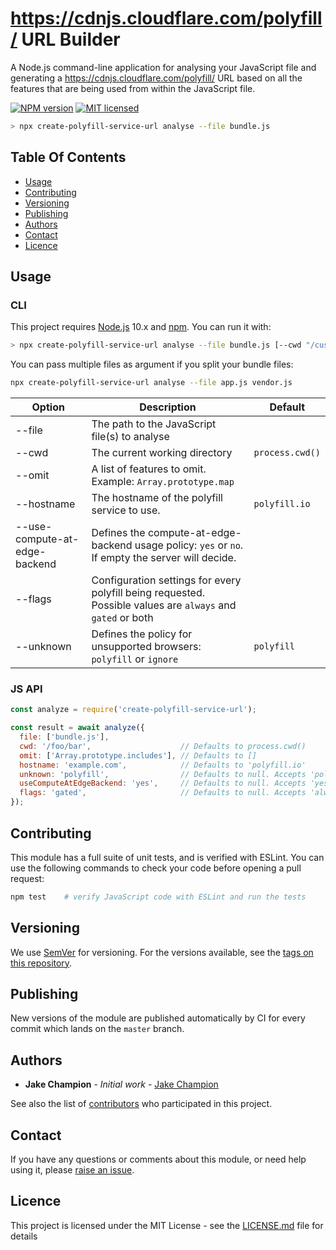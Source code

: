 # https://cdnjs.cloudflare.com/polyfill/ URL Builder

A Node.js command-line application for analysing your JavaScript file and generating a https://cdnjs.cloudflare.com/polyfill/ URL based on all the features that are being used from within the JavaScript file.

[![NPM version](https://img.shields.io/npm/v/create-polyfill-service-url.svg)](https://www.npmjs.com/package/create-polyfill-service-url)
[![MIT licensed](https://img.shields.io/badge/license-MIT-blue.svg)](LICENSE.md)

```bash
> npx create-polyfill-service-url analyse --file bundle.js
```


## Table Of Contents

  - [Usage](#usage)
  - [Contributing](#contributing)
  - [Versioning](#versioning)
  - [Publishing](#publishing)
  - [Authors](#authors)
  - [Contact](#contact)
  - [Licence](#licence)


## Usage
### CLI
This project requires [Node.js] 10.x and [npm]. You can run it with:

```bash
> npx create-polyfill-service-url analyse --file bundle.js [--cwd "/custom/pwd" --omit "Array.prototype.includes" --hostname "polyfill.io"]
```
You can pass multiple files as argument if you split your bundle files:
```bash
npx create-polyfill-service-url analyse --file app.js vendor.js
```

| Option                        | Description                                                                                                 | Default         |
|-------------------------------|-------------------------------------------------------------------------------------------------------------|-----------------|
| --file                        | The path to the JavaScript file(s) to analyse                                                               |                 |
| --cwd                         | The current working directory                                                                               | `process.cwd()` |
| --omit                        | A list of features to omit. Example: `Array.prototype.map`                                                  |                 |
| --hostname                    | The hostname of the polyfill service to use.                                                                | `polyfill.io`   |
| --use-compute-at-edge-backend | Defines the compute-at-edge-backend usage policy: `yes` or `no`. If empty the server will decide.           |                 |
| --flags                       | Configuration settings for every polyfill being requested. Possible values are `always` and `gated` or both |                 |
| --unknown                     | Defines the policy for unsupported browsers: `polyfill` or `ignore`                                         | `polyfill`      |

### JS API
```js
const analyze = require('create-polyfill-service-url');

const result = await analyze({
  file: ['bundle.js'],
  cwd: '/foo/bar',                    // Defaults to process.cwd()
  omit: ['Array.prototype.includes'], // Defaults to []
  hostname: 'example.com',            // Defaults to 'polyfill.io'
  unknown: 'polyfill',                // Defaults to null. Accepts 'polyfill' or 'ignore'
  useComputeAtEdgeBackend: 'yes',     // Defaults to null. Accepts 'yes' or 'no'
  flags: 'gated',                     // Defaults to null. Accepts 'always', 'gated' or both ['always', 'gated']
});
```

## Contributing

This module has a full suite of unit tests, and is verified with ESLint. You can use the following commands to check your code before opening a pull request:

```sh
npm test    # verify JavaScript code with ESLint and run the tests
```


## Versioning

We use [SemVer](http://semver.org/) for versioning. For the versions available, see the [tags on this repository](https://github.com/JakeChampion/polyfill-service-url-builder/tags). 

## Publishing

New versions of the module are published automatically by CI for every commit which lands on the `master` branch.

## Authors

* **Jake Champion** - *Initial work* - [Jake Champion](https://github.com/JakeChampion)

See also the list of [contributors](https://github.com/Financial-Times/polyfill-service-url-builder/contributors) who participated in this project.

## Contact

If you have any questions or comments about this module, or need help using it, please [raise an issue][issues].


## Licence

This project is licensed under the MIT License - see the [LICENSE.md](LICENSE.md) file for details


[issues]: https://github.com/Financial-Times/polyfill-service-url-builder/issues
[node.js]: https://nodejs.org/
[npm]: https://www.npmjs.com/
